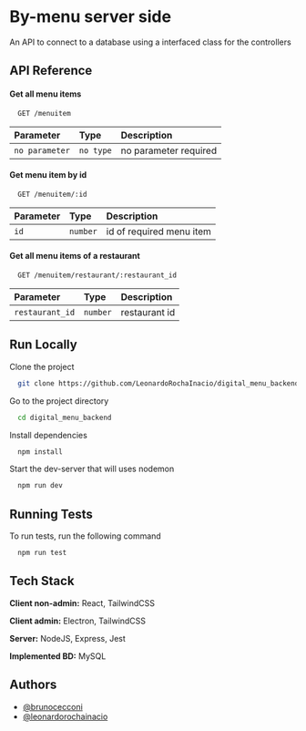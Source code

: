 
# By-menu server side

An API to connect to a database using a interfaced class for the controllers
## API Reference

#### Get all menu items

```http
  GET /menuitem
```

| Parameter | Type     | Description                |
| :-------- | :------- | :------------------------- |
| `no parameter` | `no type` | no parameter required |

#### Get menu item by id

```http
  GET /menuitem/:id
```

| Parameter | Type     | Description                |
| :-------- | :------- | :------------------------- |
| `id` | `number` | id of required menu item |

#### Get all menu items of a restaurant

```http
  GET /menuitem/restaurant/:restaurant_id
```

| Parameter | Type     | Description                |
| :-------- | :------- | :------------------------- |
| `restaurant_id` | `number` | restaurant id |

## Run Locally

Clone the project

```bash
  git clone https://github.com/LeonardoRochaInacio/digital_menu_backend
```

Go to the project directory

```bash
  cd digital_menu_backend
```

Install dependencies

```bash
  npm install
```

Start the dev-server that will uses nodemon

```bash
  npm run dev
```


## Running Tests

To run tests, run the following command

```bash
  npm run test
```


## Tech Stack

**Client non-admin:** React, TailwindCSS

**Client admin:** Electron, TailwindCSS

**Server:** NodeJS, Express, Jest

**Implemented BD:** MySQL


## Authors
- [@brunocecconi](https://www.github.com/brunocecconi)
- [@leonardorochainacio](https://www.github.com/leonardorochainacio)

